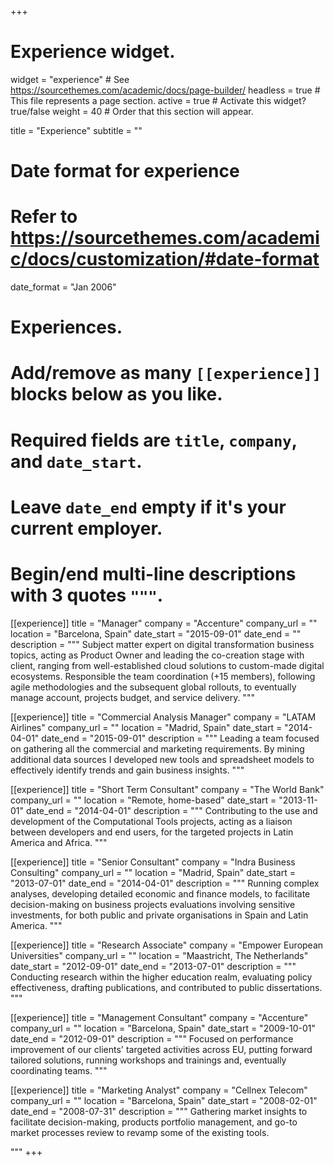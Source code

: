 +++
# Experience widget.
widget = "experience"  # See https://sourcethemes.com/academic/docs/page-builder/
headless = true  # This file represents a page section.
active = true  # Activate this widget? true/false
weight = 40  # Order that this section will appear.

title = "Experience"
subtitle = ""

# Date format for experience
#   Refer to https://sourcethemes.com/academic/docs/customization/#date-format
date_format = "Jan 2006"

# Experiences.
#   Add/remove as many `[[experience]]` blocks below as you like.
#   Required fields are `title`, `company`, and `date_start`.
#   Leave `date_end` empty if it's your current employer.
#   Begin/end multi-line descriptions with 3 quotes `"""`.
[[experience]]
  title = "Manager"
  company = "Accenture"
  company_url = ""
  location = "Barcelona, Spain"
  date_start = "2015-09-01"
  date_end = ""
  description = """
  Subject matter expert on digital transformation business topics, acting as Product Owner and leading the co-creation stage with client, ranging from well-established cloud solutions to custom-made digital ecosystems.
  Responsible the team coordination (+15 members), following agile methodologies and the subsequent global rollouts, to eventually manage account, projects budget, and service delivery.
  """

[[experience]]
  title = "Commercial Analysis Manager"
  company = "LATAM Airlines"
  company_url = ""
  location = "Madrid, Spain"
  date_start = "2014-04-01"
  date_end = "2015-09-01"
  description = """
  Leading a team focused on gathering all the commercial and marketing requirements. By mining additional data sources I developed new tools and spreadsheet models to effectively identify trends and gain business insights.
  """

[[experience]]
  title = "Short Term Consultant"
  company = "The World Bank"
  company_url = ""
  location = "Remote, home-based"
  date_start = "2013-11-01"
  date_end = "2014-04-01"
  description = """
  Contributing to the use and development of the Computational Tools projects, acting as a liaison between developers and end users, for the targeted projects in Latin America and Africa.
  """

[[experience]]
  title = "Senior Consultant"
  company = "Indra Business Consulting"
  company_url = ""
  location = "Madrid, Spain"
  date_start = "2013-07-01"
  date_end = "2014-04-01"
  description = """
  Running complex analyses, developing detailed economic and finance models, to facilitate decision-making on business projects evaluations involving sensitive investments, for both public and private organisations in Spain and Latin America.
  """

[[experience]]
  title = "Research Associate"
  company = "Empower European Universities"
  company_url = ""
  location = "Maastricht, The Netherlands"
  date_start = "2012-09-01"
  date_end = "2013-07-01"
  description = """
  Conducting research within the higher education realm, evaluating policy effectiveness, drafting publications, and contributed to public dissertations.
  """

[[experience]]
  title = "Management Consultant"
  company = "Accenture"
  company_url = ""
  location = "Barcelona, Spain"
  date_start = "2009-10-01"
  date_end = "2012-09-01"
  description = """
  Focused on performance improvement of our clients' targeted activities across EU, putting forward tailored solutions, running workshops and trainings and, eventually coordinating teams.
  """

[[experience]]
  title = "Marketing Analyst"
  company = "Cellnex Telecom"
  company_url = ""
  location = "Barcelona, Spain"
  date_start = "2008-02-01"
  date_end = "2008-07-31"
  description = """
  Gathering market insights to facilitate decision-making, products portfolio management, and go-to market processes review to revamp some of the existing tools.

  """
+++
